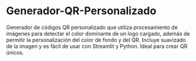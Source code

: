 # Generador-QR-Personalizado
Generador de códigos QR personalizado que utiliza procesamiento de imágenes para detectar el color dominante de un logo cargado, además de permitir la personalización del color de fondo y del QR. Incluye suavizado de la imagen y es fácil de usar con Streamlit y Python. Ideal para crear QR únicos.
